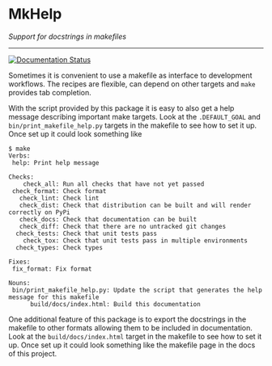 # MkHelp

_Support for docstrings in makefiles_

---

[![Documentation Status](https://readthedocs.org/projects/mkhelp/badge/?version=latest)](https://mkhelp.readthedocs.io/en/latest/?badge=latest)


Sometimes it is convenient to use a makefile as interface to development workflows.
The recipes are flexible, can depend on other targets and `make` provides tab completion.

With the script provided by this package it is easy to also get a help message describing important make targets.
Look at the `.DEFAULT_GOAL` and `bin/print_makefile_help.py` targets in the makefile to see how to set it up.
Once set up it could look something like

```text
$ make
Verbs:
 help: Print help message

Checks:
    check_all: Run all checks that have not yet passed
 check_format: Check format
   check_lint: Check lint
   check_dist: Check that distribution can be built and will render correctly on PyPi
   check_docs: Check that documentation can be built
   check_diff: Check that there are no untracked git changes
  check_tests: Check that unit tests pass
    check_tox: Check that unit tests pass in multiple environments
  check_types: Check types

Fixes:
 fix_format: Fix format

Nouns:
 bin/print_makefile_help.py: Update the script that generates the help message for this makefile
      build/docs/index.html: Build this documentation
```


One additional feature of this package is to export the docstrings in the makefile to other formats allowing them to be included in documentation.
Look at the `build/docs/index.html` target in the makefile to see how to set it up.
Once set up it could look something like the makefile page in the docs of this project.